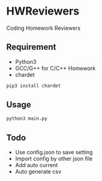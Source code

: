# HWReviewers
Coding Homework Reviewers

## Requirement
- Python3
- GCC/G++ for C/C++ Homework
- chardet

```bash
pip3 install chardet
```

## Usage
```bash
python3 main.py
```

## Todo
- Use config.json to save setting
- Import config by other json file
- Add auto current
- Auto generate csv